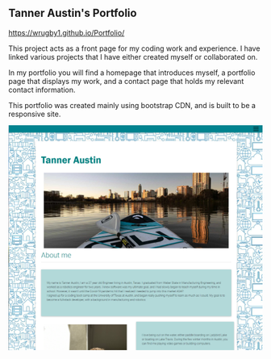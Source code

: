 ## Tanner Austin's Portfolio 
https://wrugby1.github.io/Portfolio/

This project acts as a front page for my coding work and experience. I have linked various projects that I have either created myself or collaborated on. 

In my portfolio you will find a homepage that introduces myself, a portfolio page that displays my work, and a contact page that holds my relevant contact information. 

This portfolio was created mainly using bootstrap CDN, and is built to be a responsive site. 

<img src="homepage screenshot.png" alt="Homepage">
